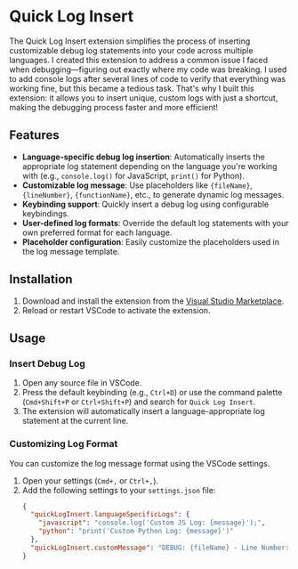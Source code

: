 # Quick Log Insert 

 The Quick Log Insert extension simplifies the process of inserting customizable debug log statements into your code across multiple languages. I created this extension to address a common issue I faced when debugging—figuring out exactly where my code was breaking. I used to add console logs after several lines of code to verify that everything was working fine, but this became a tedious task. That's why I built this extension: it allows you to insert unique, custom logs with just a shortcut, making the debugging process faster and more efficient!

## Features

- **Language-specific debug log insertion**: Automatically inserts the appropriate log statement depending on the language you're working with (e.g., `console.log()` for JavaScript, `print()` for Python).
- **Customizable log message**: Use placeholders like `{fileName}`, `{lineNumber}`, `{functionName}`, etc., to generate dynamic log messages.
- **Keybinding support**: Quickly insert a debug log using configurable keybindings.
- **User-defined log formats**: Override the default log statements with your own preferred format for each language.
- **Placeholder configuration**: Easily customize the placeholders used in the log message template.

## Installation

1. Download and install the extension from the [Visual Studio Marketplace](https://marketplace.visualstudio.com/items?itemName=ayush-deotare.quick-log-insert).
2. Reload or restart VSCode to activate the extension.

## Usage

### Insert Debug Log

1. Open any source file in VSCode.
2. Press the default keybinding (e.g., `Ctrl+D`) or use the command palette (`Cmd+Shift+P` or `Ctrl+Shift+P`) and search for `Quick Log Insert`.
3. The extension will automatically insert a language-appropriate log statement at the current line.

### Customizing Log Format

You can customize the log message format using the VSCode settings.

1. Open your settings (`Cmd+,` or `Ctrl+,`).
2. Add the following settings to your `settings.json` file:
   ```json
   {
     "quickLogInsert.languageSpecificLogs": {
       "javascript": "console.log('Custom JS Log: {message}');",
       "python": "print('Custom Python Log: {message}')"
     },
     "quickLogInsert.customMessage": "DEBUG: {fileName} - Line Number: {lineNumber}"
   }

